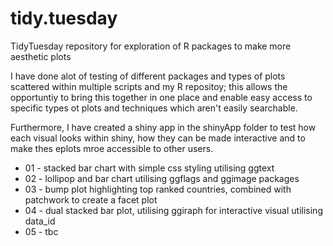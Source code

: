 # tidy.tuesday
TidyTuesday repository for exploration of R packages to make more aesthetic plots 

I have done alot of testing of different packages and types of plots scattered within multiple scripts and my R repositoy; this allows the opportuntiy to bring this together in one place and enable easy access to specific types ot plots and techniques which aren't easily searchable. 

Furthermore, I have created a shiny app in the shinyApp folder to test how each visual looks within shiny, how they can be made interactive and to make thes eplots mroe accessible to other users. 

* 01 - stacked bar chart with simple css styling utilising ggtext 
* 02 - lollipop and bar chart utilising ggflags and ggimage packages 
* 03 - bump plot highlighting top ranked countries, combined with patchwork to create a facet plot
* 04 - dual stacked bar plot, utilising ggiraph for interactive visual utilising data_id 
* 05 - tbc
